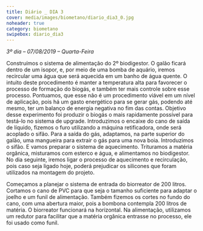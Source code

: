```yaml
---
title: Diário _ DIA 3
cover: media/images/biometano/diario_dia3_0.jpg
noheader: true
category: biometano
swipebox: diario_dia3
---
```


*3º dia – 07/08/2019 – Quarta-Feira*
  
Construímos o sistema de alimentação do 2º biodigestor. O galão ficará dentro de um isopor, e, por meio de uma bomba de aquário, iremos recircular uma água que será aquecida em um banho de água quente. O intuito deste procedimento é manter a temperatura alta para favorecer o processo de formação do biogás, e também ter mais controle sobre esse processo.
Pontuamos, que esse não é um procedimento viável em um nível de aplicação, pois há um gasto energético para se gerar gás, podendo até mesmo, ter um balanço de energia negativa no fim das contas. Objetivo desse experimento foi produzir o biogás o mais rapidamente possível para testá-lo no sistema de upgrade.
Introduzimos o encaixe do cano de saída de líquido, fizemos o furo utilizando a máquina retificadora, onde será acoplado o sifão.
Para a saída do gás, adaptamos, na parte superior do galão, uma mangueira para extrair o gás para uma nova boia. Introduzimos o sifão. E vamos preparar o sistema de aquecimento.
Trituramos a matéria orgânica, misturamos com esterco e água, e alimentamos no biodigestor. 
No dia seguinte, iremos ligar o processo de aquecimento e recirculação, pois caso seja ligado hoje, poderá prejudicar os silicones que foram utilizados na montagem do projeto.
 
Começamos a planejar o sistema de entrada do biorreator de 200 litros. Cortamos o cano de PVC para que seja o tamanho suficiente para adaptar o joelho e um funil de alimentação. Também fizemos os cortes no fundo do cano, com uma abertura maior, pois a bombona contempla 200 litros de matéria. O biorreator funcionará na horizontal. 
Na alimentação, utilizamos um redutor para facilitar que a matéria orgânica entrasse no processo, ele foi usado como funil. 

